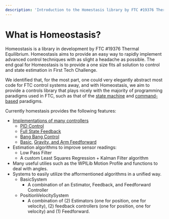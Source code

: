 ```yaml
---
description: 'Introduction to the Homestasis library by FTC #19376 Thermal Equilibrium'
---
```


# What is Homeostasis?

Homeostasis is a library in development by FTC #19376 Thermal Equilibrium. Homeostasis aims to provide an easy way to rapidly implement advanced control techniques with as slight a headache as possible. The end goal for Homeostasis is to provide a one size fits all solution to control and state estimation in First Tech Challenge.&#x20;

We identified that, for the most part, one could very elegantly abstract most code for FTC control systems away, and with Homeostasis, we aim to provide a controls library that plays nicely with the majority of programming paradigms used in FTC, such as that of the [state machine](https://gm0.org/en/latest/docs/software/finite-state-machines.html) and [command-based](https://docs.ftclib.org/ftclib/command-base/command-system) paradigms.&#x20;

Currently homestasis provides the following features:

* [Implementations of many controllers](https://www.ctrlaltftc.com/homeostasis-by-thermal-equilibrium/included-controllers)
  * [PID Control](https://www.ctrlaltftc.com/homeostasis-by-thermal-equilibrium/included-controllers#pidex)
  * [Full State Feedback](https://www.ctrlaltftc.com/homeostasis-by-thermal-equilibrium/included-controllers#full-state-feedback-control)
  * [Bang Bang Control](https://www.ctrlaltftc.com/homeostasis-by-thermal-equilibrium/included-controllers#bang-bang-control)
  * [Basic](https://www.ctrlaltftc.com/homeostasis-by-thermal-equilibrium/included-controllers#basicfeedforward), [Gravity, and Arm Feedforward](https://www.ctrlaltftc.com/homeostasis-by-thermal-equilibrium/included-controllers#feedforwardex)
* Estimation algorithms to improve sensor readings:
  * Low Pass Filter
  * A custom Least Squares Regression + Kalman Filter algorithm
* &#x20;Many useful utilies such as the WPILib Motion Profile and functions to deal with angles.&#x20;
* Systems to easily utilize the afformentioned algorithms in a unified way.
  * BasicSystem
    * A combination of an Estimator, Feedback, and Feedforward Controller
  * &#x20;PositionVelocitySystem
    * A combination of (2) Estimators (one for position, one for velocity), (2) feedback controllers (one for position, one for velocity) and (1) Feedforward.&#x20;

